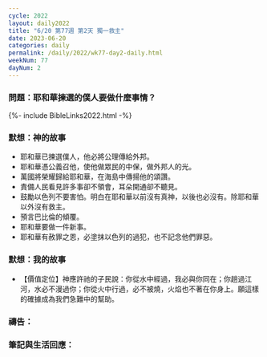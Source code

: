 ```yaml
---
cycle: 2022
layout: daily2022
title: "6/20 第77週 第2天 獨一救主"
date: 2023-06-20
categories: daily
permalink: /daily/2022/wk77-day2-daily.html
weekNum: 77
dayNum: 2
---
```


### 問題：耶和華揀選的僕人要做什麼事情？
 
{%- include BibleLinks2022.html -%}

### 默想：神的故事
+ 耶和華已揀選僕人，他必將公理傳給外邦。
+ 耶和華憑公義召他，使他做眾民的中保，做外邦人的光。
+ 萬國將榮耀歸給耶和華，在海島中傳揚他的頌讚。
+ 責備人民看見許多事卻不領會，耳朵開通卻不聽見。
+ 鼓勵以色列不要害怕。明白在耶和華以前沒有真神，以後也必沒有。除耶和華以外沒有救主。
+ 預言巴比倫的傾覆。
+ 耶和華要做一件新事。
+ 耶和華有赦罪之恩，必塗抹以色列的過犯，也不記念他們罪惡。

### 默想：我的故事
+ 【價值定位】神應許祂的子民說：你從水中經過，我必與你同在；你趟過江河，水必不漫過你；你從火中行過，必不被燒，火焰也不著在你身上。願這樣的確據成為我們急難中的幫助。

### 禱告：

### 筆記與生活回應：
